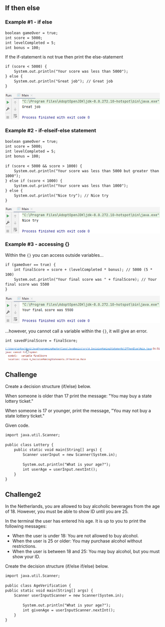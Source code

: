 ## If then else

### Example #1 - if else

    boolean gameOver = true;
    int score = 5000;
    int levelCompleted = 5;
    int bonus = 100;
    
If the if-statement is not true then print the else-statement

    if (score < 5000) {
        System.out.println("Your score was less than 5000");
    } else {
        System.out.println("Great job"); // Great job
    }

![img.png](img.png)

### Example #2 - if-elseif-else statement

    boolean gameOver = true;
    int score = 5000;
    int levelCompleted = 5;
    int bonus = 100;

    if (score < 5000 && score > 1000) {
        System.out.println("Your score was less than 5000 but greater than 1000");
    } else if (score < 1000) {
        System.out.println("Your score was less than 1000");
    } else {
        System.out.println("Nice try"); // Nice try
    }

![img_1.png](img_1.png)

### Example #3 - accessing {}

Within the `{}` you can access outside variables...

    if (gameOver == true) {
        int finalScore = score + (levelCompleted * bonus); // 5000 (5 * 100)
        System.out.println("Your final score was " + finalScore); // Your final score was 5500
    }

![img_2.png](img_2.png)

...however, you cannot call a variable within the `{}`, it will give an error.

    int savedFinalScore = finalScore;

![img_3.png](img_3.png)

## Challenge

Create a decision structure (if/else) below.

When someone is older than 17 print the message: "You may buy a state lottery ticket."

When someone is 17 or younger, print the message, "You may not buy a state lottery ticket."

Given code.

    import java.util.Scanner;
    
    public class Lottery {
        public static void main(String[] args) {
            Scanner userInput = new Scanner(System.in);
    
            System.out.println("What is your age?");
            int userAge = userInput.nextInt();    
        }
    }

## Challenge2

In the Netherlands, you are allowed to buy alcoholic beverages from the age of 18. However, you must be able to show ID until you are 25.

In the terminal the user has entered his age. It is up to you to print the following messages:
- When the user is under 18: You are not allowed to buy alcohol.
- When the user is 25 or older: You may purchase alcohol without restrictions.
- When the user is between 18 and 25: You may buy alcohol, but you must show your ID.

Create the decision structure (if/else if/else) below.

    import java.util.Scanner;
    
    public class AgeVerification {
    public static void main(String[] args) {
        Scanner userInputScanner = new Scanner(System.in);
    
            System.out.println("What is your age?");
            int givenAge = userInputScanner.nextInt();            
        }
    }